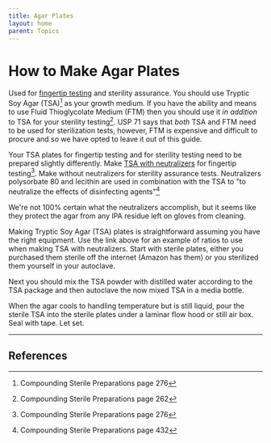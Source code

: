 ```yaml
---
title: Agar Plates
layout: home
parent: Topics
---
```


# How to Make Agar Plates

Used for [fingertip testing] and sterility assurance. You should use Tryptic Soy Agar (TSA)[^1] as your growth medium. If you have the ability and means to use Fluid Thioglycolate Medium (FTM) then you should use it _in addition_ to TSA for your sterility testing[^2]. USP 71 says that _both_ TSA and FTM need to be used for sterilization tests, however, FTM is expensive and difficult to procure and so we have opted to leave it out of this guide.

Your TSA plates for fingertip testing and for sterility testing need to be prepared slightly differently. Make [TSA with neutralizers] for fingertip testing[^1]. Make without neutralizers for sterility assurance tests. Neutralizers polysorbate 80 and lecithin are used in combination with the TSA to "to neutralize the effects of disinfecting
agents"[^3]

We're not 100% certain what the neutralizers accomplish, but it seems like they protect the agar from any IPA residue left on gloves from cleaning. 

Making Tryptic Soy Agar (TSA) plates is straightforward assuming you have the right equipment. Use the link above for an example of ratios to use when making TSA with neutralizers. Start with sterile plates, either you purchased them sterile off the internet (Amazon has them) or you sterilized them yourself in your autoclave. 

Next you should mix the TSA powder with distilled water according to the TSA package and then autoclave the now mixed TSA in a media bottle.

When the agar cools to handling temperature but is still liquid, pour the sterile TSA into the sterile plates under a laminar flow hood or still air box. Seal with tape. Let set.

---

## References

[^1]: Compounding Sterile Preparations page 276
[^2]: Compounding Sterile Preparations page 262
[^3]: Compounding Sterile Preparations page 432

[fingertip testing]: /topics/fingertip_testing
[TSA with neutralizers]: https://assets.fishersci.com/TFS-Assets/LSG/manuals/IFU119841.pdf